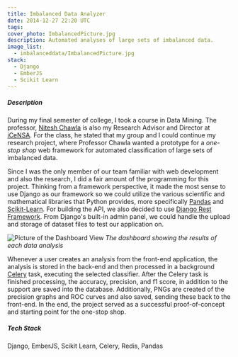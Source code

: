 ```yaml
---
title: Imbalanced Data Analyzer
date: 2014-12-27 22:20 UTC
tags:
cover_photo: ImbalancedPicture.jpg
description: Automated analyses of large sets of imbalanced data.
image_list:
  - imbalanceddata/ImbalancedPicture.jpg
stack:
  - Django
  - EmberJS
  - Scikit Learn
---
```


##### Description
During my final semester of college, I took a course in Data Mining. The professor, [Nitesh Chawla](http://nd.edu/~chawla) is also my Research Advisor and Director at [iCeNSA](http://icensa.com/). For the class, he stated that my group and I could continue my research project, where Professor Chawla wanted a prototype for a *one-stop shop* web framework for automated classification of large sets of imbalanced data.

Since I was the only member of our team familiar with web development and also the research, I did a fair amount of the programming for this project. Thinking from a framework perspective, it made the most sense to use Django as our framework so we could utilize the various scientific and mathematical libraries that Python provides, more specifically [Pandas](http://pandas.pydata.org/) and [Scikit-Learn](http://scikit-learn.org/stable/). For building the API, we also decided to use [Django Rest Framework](http://www.django-rest-framework.org/). From Django's built-in admin panel, we could handle the upload and storage of dataset files to test our application on.

![Picture of the Dashboard View](imbalanceddata/ImbalancedPicture.jpg "Imbalanced Dataset Dashboard")
*The dashboard showing the results of each data analysis*

Whenever a user creates an analysis from the front-end application, the analysis is stored in the back-end and then processed in a background [Celery](http://celery.readthedocs.org) task, executing the selected classifier. After the Celery task is finished processing, the accuracy, precision, and f1 score, in addition to the support are saved into the database. Additionally, PNGs are created of the precision graphs and ROC curves and also saved, sending these back to the front-end. In the end, the project served as a successful proof-of-concept and starting point for the one-stop shop.

##### Tech Stack
Django, EmberJS, Scikit Learn, Celery, Redis, Pandas